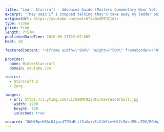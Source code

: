 ```yaml
---
title: "Learn Starcraft - Advanced Guide (Masters Commentary Hour Vol. 1)"
excerpt: "They said if I stopped talking they'd take away my ladder points. Next one I upload will have more terran/toss blame RNGesus."
originalUrl: https://youtube.com/watch?v=OeQMTUZjdtc
type: video
price: Free
length: PT57M
publishedDateTime: 2018-09-21T22:07:00Z
heat: 50

featuredContent: "<iframe width=\"800\" height=\"500\" frameborder=\"0\" src=\"https://www.youtube.com/embed/OeQMTUZjdtc\" allow=\"accelerometer; autoplay; encrypted-media; gyroscope; picture-in-picture\" allowfullscreen></iframe>"

provider:
  name: WinterStarcraft
  domain: youtube.com

topics:
  - StarCraft 2
  - Zerg

images:
  - url: https://i.ytimg.com/vi/OeQMTUZjdtc/maxresdefault.jpg
    width: 1280
    height: 720
    isCached: true

secured: "8WHtRpcH6ArO4jwz4T2MaBtil9aXyixIzXlWfLe+HfCc5drdMGcaTOS/RQdo/zjoz+CCjRlDidF2DpJniow85XCLBIADH9sj2xR4YRcCI7DzQtybjAU7+e6X3JkSjK77ARjmPx2J8DAJfsjcNOZk/WzMULqRAfNXUT9+Wj3fqpJNSIlWYIOfeNZazqGdVyrbXbWhzAXdtHkXUQtSBffygRYt5mO0/RY/kid8taQoo7d46Zohg275w900DNrskOWlvvh/245ukhc74fMmsbZNTLSLiiyNcUVoPqyeYcuhNQj+BI9UVIgR4SCBtTiIDNat06is0EBFPXfLH4YbSHSg7RXx7K6rUek8Y/+n+7fHPsKcMRiqajhkL5Qcn5lFXepwLTvJrERgqopLVKhmexDLS4HDlIBcEApz9s2nuVwqcbA=;M5SHjcGS1VLtiMqfKphhRA=="
---
```


